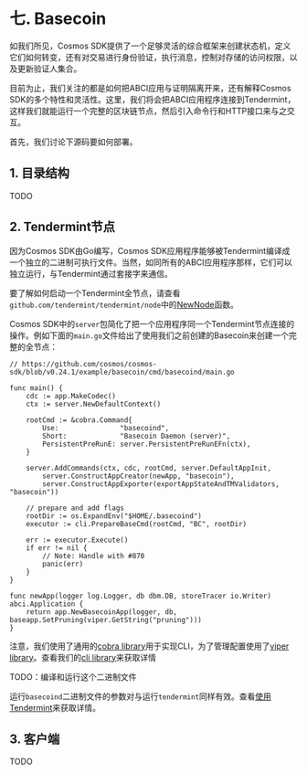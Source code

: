 # 七. Basecoin

如我们所见，Cosmos SDK提供了一个足够灵活的综合框架来创建状态机，定义它们如何转变，还有对交易进行身份验证，执行消息，控制对存储的访问权限，以及更新验证人集合。

目前为止，我们关注的都是如何把ABCI应用与证明隔离开来，还有解释Cosmos SDK的多个特性和灵活性。这里，我们将会把ABCI应用程序连接到Tendermint，这样我们就能运行一个完整的区块链节点，然后引入命令行和HTTP接口来与之交互。

首先，我们讨论下源码要如何部署。

## 1. 目录结构
TODO

## 2. Tendermint节点
因为Cosmos SDK由Go编写，Cosmos SDK应用程序能够被Tendermint编译成一个独立的二进制可执行文件。当然，如同所有的ABCI应用程序那样，它们可以独立运行，与Tendermint通过套接字来通信。

要了解如何启动一个Tendermint全节点，请查看`github.com/tendermint/tendermint/node`中的[NewNode](https://godoc.org/github.com/tendermint/tendermint/node#NewNode)函数。

Cosmos SDK中的`server`包简化了把一个应用程序同一个Tendermint节点连接的操作。例如下面的`main.go`文件给出了使用我们之前创建的Basecoin来创建一个完整的全节点：
```
// https://github.com/cosmos/cosmos-sdk/blob/v0.24.1/example/basecoin/cmd/basecoind/main.go

func main() {
	cdc := app.MakeCodec()
	ctx := server.NewDefaultContext()

	rootCmd := &cobra.Command{
		Use:               "basecoind",
		Short:             "Basecoin Daemon (server)",
		PersistentPreRunE: server.PersistentPreRunEFn(ctx),
	}

	server.AddCommands(ctx, cdc, rootCmd, server.DefaultAppInit,
		server.ConstructAppCreator(newApp, "basecoin"),
		server.ConstructAppExporter(exportAppStateAndTMValidators, "basecoin"))

	// prepare and add flags
	rootDir := os.ExpandEnv("$HOME/.basecoind")
	executor := cli.PrepareBaseCmd(rootCmd, "BC", rootDir)

	err := executor.Execute()
	if err != nil {
		// Note: Handle with #870
		panic(err)
	}
}

func newApp(logger log.Logger, db dbm.DB, storeTracer io.Writer) abci.Application {
	return app.NewBasecoinApp(logger, db, baseapp.SetPruning(viper.GetString("pruning")))
}
```

注意，我们使用了通用的[cobra library](https://github.com/spf13/cobra)用于实现CLI，为了管理配置使用了[viper library](https://github.com/spf13/library)。查看我们的[cli library](https://github.com/tendermint/blob/master/tmlibs/cli/setup.go)来获取详情

TODO：编译和运行这个二进制文件

运行`basecoind`二进制文件的参数对与运行`tendermint`同样有效。查看[使用Tendermint](https://cosmos.network/docs/sdk/core/TODO)来获取详情。


## 3. 客户端
TODO
